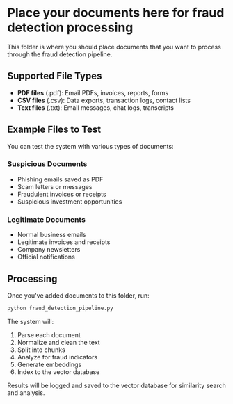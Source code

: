 # Place your documents here for fraud detection processing

This folder is where you should place documents that you want to process through the fraud detection pipeline.

## Supported File Types

- **PDF files** (.pdf): Email PDFs, invoices, reports, forms
- **CSV files** (.csv): Data exports, transaction logs, contact lists  
- **Text files** (.txt): Email messages, chat logs, transcripts

## Example Files to Test

You can test the system with various types of documents:

### Suspicious Documents
- Phishing emails saved as PDF
- Scam letters or messages
- Fraudulent invoices or receipts
- Suspicious investment opportunities

### Legitimate Documents  
- Normal business emails
- Legitimate invoices and receipts
- Company newsletters
- Official notifications

## Processing

Once you've added documents to this folder, run:

```bash
python fraud_detection_pipeline.py
```

The system will:
1. Parse each document
2. Normalize and clean the text
3. Split into chunks
4. Analyze for fraud indicators
5. Generate embeddings
6. Index to the vector database

Results will be logged and saved to the vector database for similarity search and analysis.
